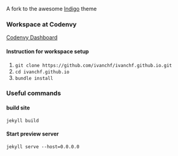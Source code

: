 A fork to the awesome [Indigo](https://github.com/sergiokopplin/indigo/) theme

### Workspace at Codenvy

[Codenvy Dashboard](codenvy.io/dashboard/#/)

#### Instruction for workspace setup
1. `git clone https://github.com/ivanchf/ivanchf.github.io.git`
2. `cd ivanchf.github.io`
3. `bundle install`

### Useful commands

#### build site
`jekyll build`

#### Start preview server
`jekyll serve --host=0.0.0.0`